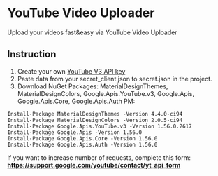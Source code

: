 # YouTube Video Uploader

Upload your videos fast&easy via YouTube Video Uploader


## Instruction

1) Сreate your own [YouTube V3 API key](https://blog.hubspot.com/website/how-to-get-youtube-api-key)
2) Paste data from your secret_client.json to secret.json in the project.
3) Download NuGet Packages: MaterialDesignThemes, MaterialDesignColors, Google.Apis.YouTube.v3, Google.Apis, Google.Apis.Core, Google.Apis.Auth
PM: 
```
Install-Package MaterialDesignThemes -Version 4.4.0-ci94
Install-Package MaterialDesignColors -Version 2.0.5-ci94
Install-Package Google.Apis.YouTube.v3 -Version 1.56.0.2617
Install-Package Google.Apis -Version 1.56.0
Install-Package Google.Apis.Core -Version 1.56.0
Install-Package Google.Apis.Auth -Version 1.56.0
```

If you want to increase number of requests, complete this form: **https://support.google.com/youtube/contact/yt_api_form**
